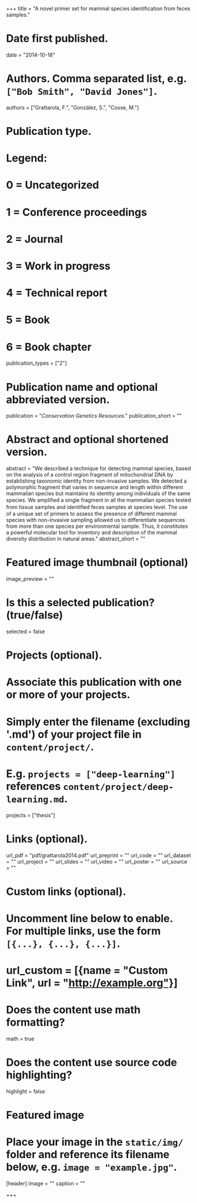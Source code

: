 +++
title = "A novel primer set for mammal species identification from feces samples."

# Date first published.
date = "2014-10-18"

# Authors. Comma separated list, e.g. `["Bob Smith", "David Jones"]`.
authors = ["Grattarola, F.", "González, S.", "Cosse, M."]

# Publication type.
# Legend:
# 0 = Uncategorized
# 1 = Conference proceedings
# 2 = Journal
# 3 = Work in progress
# 4 = Technical report
# 5 = Book
# 6 = Book chapter
publication_types = ["2"]

# Publication name and optional abbreviated version.
publication = "*Conservation Genetics Resources*."
publication_short = ""

# Abstract and optional shortened version.
abstract = "We described a technique for detecting mammal species, based on the analysis of a control region fragment of mitochondrial DNA by establishing taxonomic identity from non-invasive samples. We detected a polymorphic fragment that varies in sequence and length within different mammalian species but maintains its identity among individuals of the same species. We ampliﬁed a single fragment in all the mammalian species tested from tissue samples and identiﬁed feces samples at species level. The use of a unique set of primers to assess the presence of different mammal species with non-invasive sampling allowed us to differentiate sequences from more than one species per environmental sample. Thus, it constitutes a powerful molecular tool for inventory and description of the mammal diversity distribution in natural areas."
abstract_short = ""

# Featured image thumbnail (optional)
image_preview = ""

# Is this a selected publication? (true/false)
selected = false

# Projects (optional).
#   Associate this publication with one or more of your projects.
#   Simply enter the filename (excluding '.md') of your project file in `content/project/`.
#   E.g. `projects = ["deep-learning"]` references `content/project/deep-learning.md`.
projects = ["thesis"]

# Links (optional).
url_pdf = "pdf/grattarola2014.pdf"
url_preprint = ""
url_code = ""
url_dataset = ""
url_project = ""
url_slides = ""
url_video = ""
url_poster = ""
url_source = ""

# Custom links (optional).
#   Uncomment line below to enable. For multiple links, use the form `[{...}, {...}, {...}]`.
# url_custom = [{name = "Custom Link", url = "http://example.org"}]

# Does the content use math formatting?
math = true

# Does the content use source code highlighting?
highlight = false

# Featured image
# Place your image in the `static/img/` folder and reference its filename below, e.g. `image = "example.jpg"`.
[header]
image = ""
caption = ""

+++
